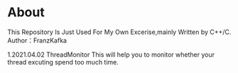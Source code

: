 # About
This Repository Is Just Used For My Own Excerise,mainly Written by C++/C.
Author：FranzKafka

1.2021.04.02
ThreadMonitor
This will help you to monitor whether your thread excuting spend too much time.
